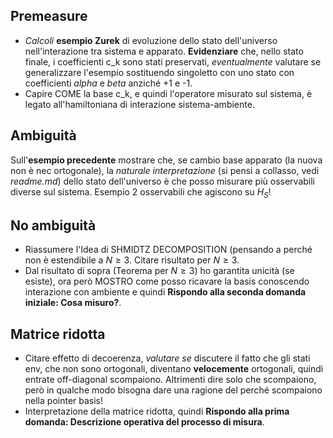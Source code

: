## Premeasure
- _Calcoli_ **esempio Zurek** di evoluzione dello stato dell'universo nell'interazione tra sistema e apparato.
**Evidenziare** che, nello stato finale, i coefficienti c_k sono stati preservati, _eventualmente_ valutare se generalizzare l'esempio sostituendo singoletto con uno stato con coefficienti $alpha$ e $beta$ anziché +1 e -1.
- Capire COME la base c_k, e quindi l'operatore misurato sul sistema, è legato all'hamiltoniana di interazione sistema-ambiente.

## Ambiguità
Sull'**esempio precedente** mostrare che, se cambio base apparato (la nuova non è nec ortogonale), la _naturale interpretazione_ (si pensi a collasso, vedi _readme.md_) dello stato dell'universo è che posso misurare più osservabili diverse sul sistema. Esempio 2 osservabili che agiscono su $H_S$!

## No ambiguità
- Riassumere l'Idea di SHMIDTZ DECOMPOSITION (pensando a perché non è estendibile a $N\geq 3$. Citare risultato per $N\geq 3$.
- Dal risultato di sopra (Teorema per $N\geq 3$) ho garantita unicità (se esiste), ora però MOSTRO come posso ricavare la basis conoscendo interazione con ambiente e quindi **Rispondo alla seconda domanda iniziale: Cosa misuro?**.

## Matrice ridotta
- Citare effetto di decoerenza, _valutare se_ discutere il fatto che gli stati env, che non sono ortogonali, diventano **velocemente** ortogonali, quindi entrate off-diagonal scompaiono. Altrimenti dire solo che scompaiono, però in qualche modo bisogna dare una ragione del perché scompaiono nella pointer basis!
- Interpretazione della matrice ridotta, quindi **Rispondo alla prima domanda: Descrizione operativa del processo di misura**.
